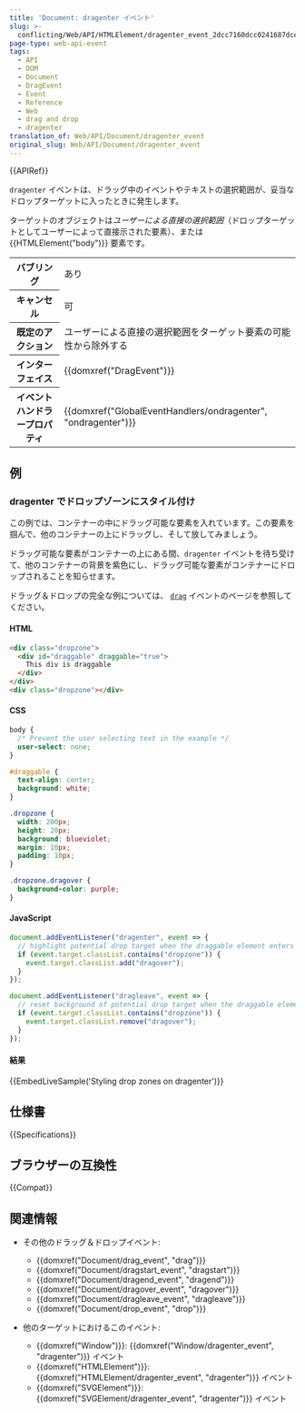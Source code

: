 ```yaml
---
title: 'Document: dragenter イベント'
slug: >-
  conflicting/Web/API/HTMLElement/dragenter_event_2dcc7160dcc0241687dce4442238bbf3
page-type: web-api-event
tags:
  - API
  - DOM
  - Document
  - DragEvent
  - Event
  - Reference
  - Web
  - drag and drop
  - dragenter
translation_of: Web/API/Document/dragenter_event
original_slug: Web/API/Document/dragenter_event
---
```

{{APIRef}}

`dragenter` イベントは、ドラッグ中のイベントやテキストの選択範囲が、妥当なドロップターゲットに入ったときに発生します。

ターゲットのオブジェクトは*ユーザーによる直接の選択範囲*（ドロップターゲットとしてユーザーによって直接示された要素）、または {{HTMLElement("body")}} 要素です。

<table class="properties">
  <tbody>
    <tr>
      <th scope="row">バブリング</th>
      <td>あり</td>
    </tr>
    <tr>
      <th scope="row">キャンセル</th>
      <td>可</td>
    </tr>
    <tr>
      <th scope="row">既定のアクション</th>
      <td>ユーザーによる直接の選択範囲をターゲット要素の可能性から除外する</td>
    </tr>
    <tr>
      <th scope="row">インターフェイス</th>
      <td>{{domxref("DragEvent")}}</td>
    </tr>
    <tr>
      <th scope="row">イベントハンドラープロパティ</th>
      <td>
        {{domxref("GlobalEventHandlers/ondragenter", "ondragenter")}}
      </td>
    </tr>
  </tbody>
</table>

## 例

### dragenter でドロップゾーンにスタイル付け

この例では、コンテナーの中にドラッグ可能な要素を入れています。この要素を掴んで、他のコンテナーの上にドラッグし、そして放してみましょう。

ドラッグ可能な要素がコンテナーの上にある間、`dragenter` イベントを待ち受けて、他のコンテナーの背景を紫色にし、ドラッグ可能な要素がコンテナーにドロップされることを知らせます。

ドラッグ＆ドロップの完全な例については、 [`drag`](/ja/docs/Web/API/Document/drag_event) イベントのページを参照してください。

#### HTML

```html
<div class="dropzone">
  <div id="draggable" draggable="true">
    This div is draggable
  </div>
</div>
<div class="dropzone"></div>
```

#### CSS

```css
body {
  /* Prevent the user selecting text in the example */
  user-select: none;
}

#draggable {
  text-align: center;
  background: white;
}

.dropzone {
  width: 200px;
  height: 20px;
  background: blueviolet;
  margin: 10px;
  padding: 10px;
}

.dropzone.dragover {
  background-color: purple;
}
```

#### JavaScript

```js
document.addEventListener("dragenter", event => {
  // highlight potential drop target when the draggable element enters it
  if (event.target.classList.contains("dropzone")) {
    event.target.classList.add("dragover");
  }
});

document.addEventListener("dragleave", event => {
  // reset background of potential drop target when the draggable element leaves it
  if (event.target.classList.contains("dropzone")) {
    event.target.classList.remove("dragover");
  }
});
```

#### 結果

{{EmbedLiveSample('Styling drop zones on dragenter')}}

## 仕様書

{{Specifications}}

## ブラウザーの互換性

{{Compat}}

## 関連情報

- その他のドラッグ＆ドロップイベント:

  - {{domxref("Document/drag_event", "drag")}}
  - {{domxref("Document/dragstart_event", "dragstart")}}
  - {{domxref("Document/dragend_event", "dragend")}}
  - {{domxref("Document/dragover_event", "dragover")}}
  - {{domxref("Document/dragleave_event", "dragleave")}}
  - {{domxref("Document/drop_event", "drop")}}

- 他のターゲットにおけるこのイベント:

  - {{domxref("Window")}}: {{domxref("Window/dragenter_event", "dragenter")}} イベント
  - {{domxref("HTMLElement")}}: {{domxref("HTMLElement/dragenter_event", "dragenter")}} イベント
  - {{domxref("SVGElement")}}: {{domxref("SVGElement/dragenter_event", "dragenter")}} イベント
